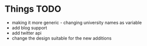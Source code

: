 Things TODO
===========

* making it more generic - changing university names as variable
* add blog support
* add twitter api
* change the design suitable for the new additions
